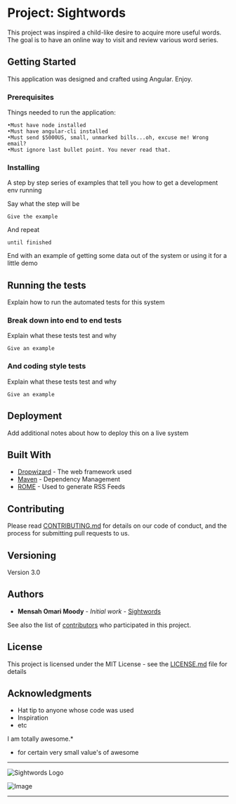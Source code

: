 
# Project: Sightwords
This project was inspired a child-like desire to acquire more useful words. The goal is to have an online way to visit and review various word series.

## Getting Started

This application was designed and crafted using Angular. Enjoy.

### Prerequisites

Things needed to run the application:

```
•Must have node installed
•Must have angular-cli installed
•Must send $5000US, small, unmarked bills...oh, excuse me! Wrong email?
•Must ignore last bullet point. You never read that.
```

### Installing

A step by step series of examples that tell you how to get a development env running

Say what the step will be

```
Give the example
```

And repeat

```
until finished
```

End with an example of getting some data out of the system or using it for a little demo

## Running the tests

Explain how to run the automated tests for this system

### Break down into end to end tests

Explain what these tests test and why

```
Give an example
```

### And coding style tests

Explain what these tests test and why

```
Give an example
```

## Deployment

Add additional notes about how to deploy this on a live system

## Built With

* [Dropwizard](http://www.dropwizard.io/1.0.2/docs/) - The web framework used
* [Maven](https://maven.apache.org/) - Dependency Management
* [ROME](https://rometools.github.io/rome/) - Used to generate RSS Feeds

## Contributing

Please read [CONTRIBUTING.md](https://gist.github.com/PurpleBooth/b24679402957c63ec426) for details on our code of conduct, and the process for submitting pull requests to us.

## Versioning

Version 3.0

## Authors

* **Mensah Omari Moody** - *Initial work* - [Sightwords](https://mensahgit.github.io/sightwords/)

See also the list of [contributors](https://github.com/your/project/contributors) who participated in this project.

## License

This project is licensed under the MIT License - see the [LICENSE.md](LICENSE.md) file for details

## Acknowledgments

* Hat tip to anyone whose code was used
* Inspiration
* etc


I am totally awesome.*

* for certain very small value's of awesome
_______________________________

![Sightwords Logo](https://mensahgit.github.io/sightwords/images/splashSW-01.png)

![Image][2]
_______________________________
[2]: https://upload.wikimedia.org/wikipedia/commons/thumb/c/cf/Angular_full_color_logo.svg/768px-Angular_full_color_logo.svg.png
